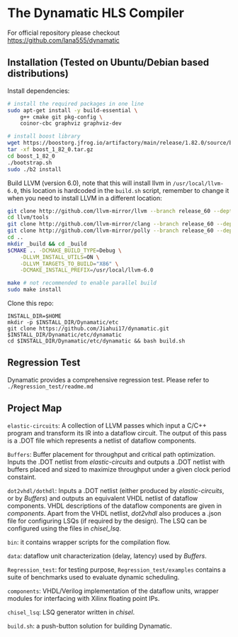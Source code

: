 # The Dynamatic HLS Compiler

For official repository please checkout https://github.com/lana555/dynamatic

## Installation (Tested on Ubuntu/Debian based distributions)

Install dependencies:
```sh
# install the required packages in one line
sudo apt-get install -y build-essential \
	g++ cmake git pkg-config \
	coinor-cbc graphviz graphviz-dev

# install boost library
wget https://boostorg.jfrog.io/artifactory/main/release/1.82.0/source/boost_1_82_0.tar.gz
tar -xf boost_1_82_0.tar.gz
cd boost_1_82_0
./bootstrap.sh
sudo ./b2 install
```

Build LLVM (version 6.0), note that this will install llvm in
`/usr/local/llvm-6.0`, this location is hardcoded in the `build.sh` script,
remember to change it when you need to install LLVM in a different location:

```sh
git clone http://github.com/llvm-mirror/llvm --branch release_60 --depth 1
cd llvm/tools
git clone http://github.com/llvm-mirror/clang --branch release_60 --depth 1
git clone http://github.com/llvm-mirror/polly --branch release_60 --depth 1
cd ..
mkdir _build && cd _build
$CMAKE .. -DCMAKE_BUILD_TYPE=Debug \
	-DLLVM_INSTALL_UTILS=ON \
	-DLLVM_TARGETS_TO_BUILD="X86" \
	-DCMAKE_INSTALL_PREFIX=/usr/local/llvm-6.0

make # not recommended to enable parallel build
sudo make install
```

Clone this repo:
```
INSTALL_DIR=$HOME
mkdir -p $INSTALL_DIR/Dynamatic/etc
git clone https://github.com/Jiahui17/dynamatic.git $INSTALL_DIR/Dynamatic/etc/dynamatic
cd $INSTALL_DIR/Dynamatic/etc/dynamatic && bash build.sh
```

## Regression Test

Dynamatic provides a comprehensive regression test. Please refer to `./Regression_test/readme.md`


## Project Map

`elastic-circuits`: A collection of LLVM passes which input a C/C++ program and
transform its IR into a dataflow circuit. The output of this pass is a .DOT
file which represents a netlist of dataflow components. 

`Buffers`: Buffer placement for throughput and critical path optimization.
Inputs the .DOT netlist from *elastic-circuits* and outputs a .DOT netlist with
buffers placed and sized to maximize throughput under a given clock period
constaint.

`dot2vhdl/dothdl`: Inputs a .DOT netlist (either produced by
*elastic-circuits*, or by *Buffers*) and outputs an equivalent VHDL netlist of
dataflow components. VHDL descriptions of the dataflow components are given in
*components*. Apart from the VHDL netlist, *dot2vhdl* also produces a .json
file for configuring LSQs (if required by the design). The LSQ can be
configured using the files in *chisel_lsq*.

`bin`: it contains wrapper scripts for the compilation flow.

`data`: dataflow unit characterization (delay, latency) used by *Buffers*.

`Regression_test`: for testing purpose, `Regression_test/examples` contains a
suite of benchmarks used to evaluate dynamic scheduling.

`components`: VHDL/Verilog implementation of the dataflow units, wrapper
modules for interfacing with Xilinx floating point IPs.

`chisel_lsq`: LSQ generator written in *chisel*.

`build.sh`: a push-button solution for building Dynamatic.

